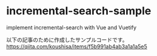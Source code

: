 # incremental-search-sample
implement incremental-search with Vue and Vuetify

以下の記事のために作成したサンプルコードです。
https://qiita.com/koushisa/items/f5b991ab4ab3a1a1a5e5

